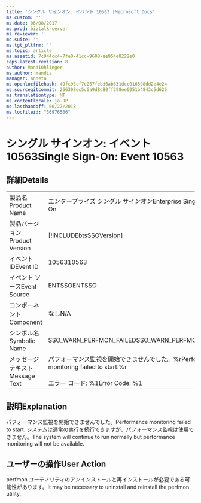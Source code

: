 ```yaml
---
title: 'シングル サインオン: イベント 10563 |Microsoft Docs'
ms.custom: ''
ms.date: 06/08/2017
ms.prod: biztalk-server
ms.reviewer: ''
ms.suite: ''
ms.tgt_pltfrm: ''
ms.topic: article
ms.assetid: 7c944cc4-7fe0-41cc-9608-ee954e8222e0
caps.latest.revision: 8
author: MandiOhlinger
ms.author: mandia
manager: anneta
ms.openlocfilehash: 49fc95cf7c257febd6ab631dcc016598dd2e4e24
ms.sourcegitcommit: 266308ec5c6a9d8d80ff298ee6051b4843c5d626
ms.translationtype: MT
ms.contentlocale: ja-JP
ms.lasthandoff: 06/27/2018
ms.locfileid: "36976506"
---
```

# <a name="single-sign-on-event-10563"></a><span data-ttu-id="36bab-102">シングル サインオン: イベント 10563</span><span class="sxs-lookup"><span data-stu-id="36bab-102">Single Sign-On: Event 10563</span></span>
## <a name="details"></a><span data-ttu-id="36bab-103">詳細</span><span class="sxs-lookup"><span data-stu-id="36bab-103">Details</span></span>  
  
|                 |                                                                      |
|-----------------|----------------------------------------------------------------------|
|  <span data-ttu-id="36bab-104">製品名</span><span class="sxs-lookup"><span data-stu-id="36bab-104">Product Name</span></span>   |                      <span data-ttu-id="36bab-105">エンタープライズ シングル サインオン</span><span class="sxs-lookup"><span data-stu-id="36bab-105">Enterprise Single Sign-On</span></span>                       |
| <span data-ttu-id="36bab-106">製品バージョン</span><span class="sxs-lookup"><span data-stu-id="36bab-106">Product Version</span></span> |      [!INCLUDE[btsSSOVersion](../includes/btsssoversion-md.md)]      |
|    <span data-ttu-id="36bab-107">イベント ID</span><span class="sxs-lookup"><span data-stu-id="36bab-107">Event ID</span></span>     |                                <span data-ttu-id="36bab-108">10563</span><span class="sxs-lookup"><span data-stu-id="36bab-108">10563</span></span>                                 |
|  <span data-ttu-id="36bab-109">イベント ソース</span><span class="sxs-lookup"><span data-stu-id="36bab-109">Event Source</span></span>   |                                <span data-ttu-id="36bab-110">ENTSSO</span><span class="sxs-lookup"><span data-stu-id="36bab-110">ENTSSO</span></span>                                |
|    <span data-ttu-id="36bab-111">コンポーネント</span><span class="sxs-lookup"><span data-stu-id="36bab-111">Component</span></span>    |                                 <span data-ttu-id="36bab-112">なし</span><span class="sxs-lookup"><span data-stu-id="36bab-112">N/A</span></span>                                  |
|  <span data-ttu-id="36bab-113">シンボル名</span><span class="sxs-lookup"><span data-stu-id="36bab-113">Symbolic Name</span></span>  |                       <span data-ttu-id="36bab-114">SSO_WARN_PERFMON_FAILED</span><span class="sxs-lookup"><span data-stu-id="36bab-114">SSO_WARN_PERFMON_FAILED</span></span>                        |
|  <span data-ttu-id="36bab-115">メッセージ テキスト</span><span class="sxs-lookup"><span data-stu-id="36bab-115">Message Text</span></span>   | <span data-ttu-id="36bab-116">パフォーマンス監視を開始できませんでした。%r</span><span class="sxs-lookup"><span data-stu-id="36bab-116">Performance monitoring failed to start.%r</span></span><br /><br /> <span data-ttu-id="36bab-117">エラー コード: %1</span><span class="sxs-lookup"><span data-stu-id="36bab-117">Error Code: %1</span></span> |
  
## <a name="explanation"></a><span data-ttu-id="36bab-118">説明</span><span class="sxs-lookup"><span data-stu-id="36bab-118">Explanation</span></span>  
 <span data-ttu-id="36bab-119">パフォーマンス監視を開始できませんでした。</span><span class="sxs-lookup"><span data-stu-id="36bab-119">Performance monitoring failed to start.</span></span> <span data-ttu-id="36bab-120">システムは通常の実行を続行できますが、パフォーマンス監視は使用できません。</span><span class="sxs-lookup"><span data-stu-id="36bab-120">The system will continue to run normally but performance monitoring will not be available.</span></span>  
  
## <a name="user-action"></a><span data-ttu-id="36bab-121">ユーザーの操作</span><span class="sxs-lookup"><span data-stu-id="36bab-121">User Action</span></span>  
 <span data-ttu-id="36bab-122">perfmon ユーティリティのアンインストールと再インストールが必要である可能性があります。</span><span class="sxs-lookup"><span data-stu-id="36bab-122">It may be necessary to uninstall and reinstall the perfmon utility.</span></span>